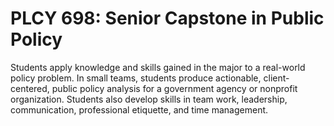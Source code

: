 # PLCY 698: Senior Capstone in Public Policy

Students apply knowledge and skills gained in the major to a real-world policy problem. In small teams, students produce actionable, client-centered, public policy analysis for a government agency or nonprofit organization. Students also develop skills in team work, leadership, communication, professional etiquette, and time management.